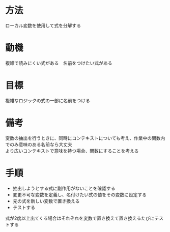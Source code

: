 # 方法
ローカル変数を使用して式を分解する

# 動機
複雑で読みにくい式がある　名前をつけたい式がある

# 目標
複雑なロジックの式の一部に名前をつける

# 備考
変数の抽出を行うときに、同時にコンテキストについても考え、作業中の関数内でのみ意味のある名前なら大丈夫  
より広いコンテキストで意味を持つ場合、関数にすることを考える


# 手順
* 抽出しようとする式に副作用がないことを確認する
* 変更不可な変数を定義し、名付けたい式の値をその変数に設定する
* 元の式を新しい変数で置き換える
* テストする

式が2度以上出てくる場合はそれぞれを変数で置き換えて置き換えるたびにテストする